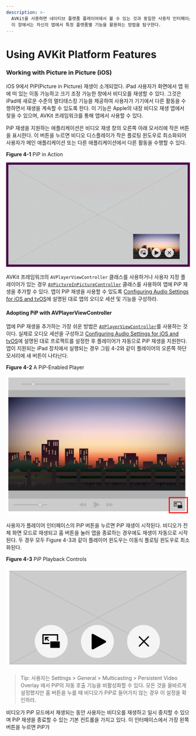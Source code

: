```yaml
---
description: >-
  AVKit을 사용하면 네이티브 플랫폼 플레이어에서 볼 수 있는 것과 동일한 사용자 인터페이스와 기능을 가진 재생 앱을 쉽게 만들 수 있다.
  이 장에서는 자신의 앱에서 특정 플랫폼별 기능을 활용하는 방법을 탐구한다.
---
```


# Using AVKit Platform Features

### Working with Picture in Picture \(iOS\)

iOS 9에서 PiP\(Picture in Picture\) 재생이 소개되었다. iPad 사용자가 화면에서 앱 위에 떠 있는 이동 가능하고 크기 조정 가능한 창에서 비디오를 재생할 수 있다. 그것은 iPad에 새로운 수준의 멀티태스킹 기능을 제공하여 사용자가 기기에서 다른 활동을 수행하면서 재생을 계속할 수 있도록 한다. 이 기능은 Apple의 내장 비디오 재생 앱에서 찾을 수 있으며, AVKit 프레임워크를 통해 앱에서 사용할 수 있다.

PiP 재생을 지원하는 애플리케이션은 비디오 재생 창의 오른쪽 아래 모서리에 작은 버튼을 표시한다. 이 버튼을 누르면 비디오 디스플레이가 작은 플로팅 윈도우로 최소화되어 사용자가 메인 애플리케이션 또는 다른 애플리케이션에서 다른 활동을 수행할 수 있다.

**Figure 4-1**  PiP in Action

![](../.gitbook/assets/pip_playback_2x.png)

AVKit 프레임워크의 `AVPlayerViewController` 클래스를 사용하거나 사용자 지정 플레이어가 있는 경우 [`AVPictureInPictureController`](https://developer.apple.com/documentation/avkit/avpictureinpicturecontroller) 클래스를 사용하여 앱에 PiP 재생을 추가할 수 있다. 앱이 PiP 재생을 사용할 수 있도록 [Configuring Audio Settings for iOS and tvOS](https://developer.apple.com/library/archive/documentation/AudioVideo/Conceptual/MediaPlaybackGuide/Contents/Resources/en.lproj/ConfiguringAudioSettings/ConfiguringAudioSettings.html#//apple_ref/doc/uid/TP40016757-CH9-SW1)에 설명된 대로 앱의 오디오 세션 및 기능을 구성하라.

#### Adopting PiP with AVPlayerViewController

앱에 PiP 재생을 추가하는 가장 쉬운 방법은 [`AVPlayerViewController`](https://developer.apple.com/documentation/avkit/avplayerviewcontroller)를 사용하는 것이다. 실제로 오디오 세션을 구성하고 [Configuring Audio Settings for iOS and tvOS](https://developer.apple.com/library/archive/documentation/AudioVideo/Conceptual/MediaPlaybackGuide/Contents/Resources/en.lproj/ConfiguringAudioSettings/ConfiguringAudioSettings.html#//apple_ref/doc/uid/TP40016757-CH9-SW1)에 설명된 대로 프로젝트를 설정한 후 플레이어가 자동으로 PiP 재생을 지원한다. 앱이 지원되는 iPad 장치에서 실행되는 경우 그림 4-2와 같이 플레이어의 오른쪽 하단 모서리에 새 버튼이 나타난다.

**Figure 4-2**  A PiP-Enabled Player

![](../.gitbook/assets/pip_button_2x.png)

사용자가 플레이어 인터페이스의 PiP 버튼을 누르면 PiP 재생이 시작된다. 비디오가 전체 화면 모드로 재생되고 홈 버튼을 눌러 앱을 종료하는 경우에도 재생이 자동으로 시작된다. 두 경우 모두 Figure 4-3과 같이 플레이어 윈도우는 이동식 플로팅 윈도우로 최소화된다.

**Figure 4-3**  PiP Playback Controls

![](../.gitbook/assets/pip_controls_2x.png)

> Tip: 사용자는 Settings &gt; General &gt; Multicasting &gt; Persistent Video Overlay 에서 PiP의 자동 호출 기능을 비활성화할 수 있다. 모든 것을 올바르게 설정했지만 홈 버튼을 누를 때 비디오가 PiP로 들어가지 않는 경우 이 설정을 확인하라.

비디오가 PiP 모드에서 재생되는 동안 사용자는 비디오를 재생하고 일시 중지할 수 있으며 PiP 재생을 종료할 수 있는 기본 컨트롤을 가지고 있다. 이 인터페이스에서 가장 왼쪽 버튼을 누르면 PiP가 


